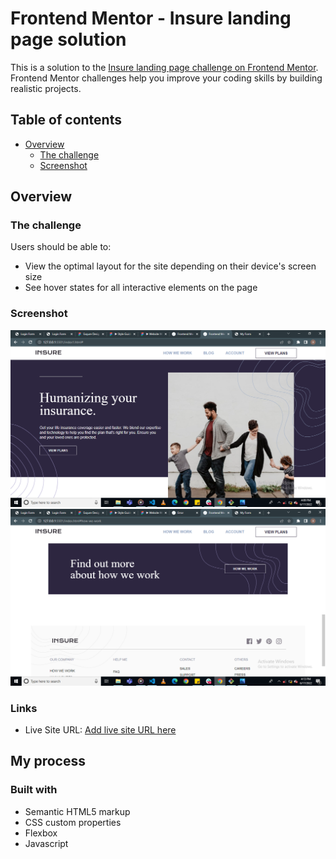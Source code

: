 # Frontend Mentor - Insure landing page solution

This is a solution to the [Insure landing page challenge on Frontend Mentor](https://www.frontendmentor.io/challenges/insure-landing-page-uTU68JV8). Frontend Mentor challenges help you improve your coding skills by building realistic projects. 

## Table of contents

- [Overview](#overview)
  - [The challenge](#the-challenge)
  - [Screenshot](#screenshot)
  


## Overview

### The challenge

Users should be able to:

- View the optimal layout for the site depending on their device's screen size
- See hover states for all interactive elements on the page

### Screenshot

![](images/insure.png)
![](images/insure1.png)


### Links

- Live Site URL: [Add live site URL here](https://insureee.netlify.app/)

## My process

### Built with

- Semantic HTML5 markup
- CSS custom properties
- Flexbox
- Javascript





